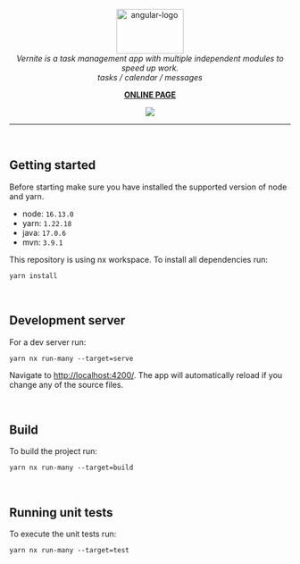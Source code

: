 <p align="center">
  <img src="https://vernite.dev/en-US/assets/metadata/logo_with_name.svg" alt="angular-logo" width="120px" height="80px"/>
  <br>
  <i>Vernite is a task management app with multiple independent modules to speed up work.
    <br>tasks / calendar / messages</i>
  <br>
</p>

<p align="center">
  <a href="https://vernite.dev/pl-PL/"><strong>ONLINE PAGE</strong></a>
  <br>
</p>

<p align="center">
  <img src="https://camo.githubusercontent.com/bb8c978f0a4b62e646273b8a5ea2ef05690184ae23d98109a0fc5cc5f450a6f8/68747470733a2f2f696d672e736869656c64732e696f2f62616467652f616e67756c61722d6c6f76652d626c75653f6c6f676f3d616e67756c617226616e67756c61723d6c6f7665" />
  <!-- <img src="https://vernite.github.io/frontend/dev/assets/badges/badge-tests-result.svg" />
  <img src="https://vernite.github.io/frontend/dev/assets/badges/badge-coverage.svg" />
  <img src="https://vernite.github.io/frontend/dev/assets/badges/badge-documentation.svg" />
  <a href="https://codecov.io/gh/Vernite/frontend" >
    <img src="https://codecov.io/gh/Vernite/frontend/branch/master/graph/badge.svg?token=QC0TRNLPL0"/>
  </a> -->
</p>

<hr>
<p><br/></p>

## Getting started

Before starting make sure you have installed the supported version of node and yarn.

- node: `16.13.0`
- yarn: `1.22.18`
- java: `17.0.6`
- mvn: `3.9.1`

This repository is using nx workspace. To install all dependencies run:

```
yarn install
```

<p><br/></p>

## Development server

For a dev server run:

```
yarn nx run-many --target=serve
```

Navigate to [http://localhost:4200/](http://localhost:4200/). The app will automatically reload if you change any of the source files.

<p><br/></p>

## Build

To build the project run:

```
yarn nx run-many --target=build
```

<p><br/></p>

## Running unit tests

To execute the unit tests run:

```
yarn nx run-many --target=test
```

<p><br/></p>
